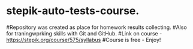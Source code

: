 # stepik-auto-tests-course.

#Repository was created as place for homework results collecting.
#Also for traningwprking skills with Git and GitHub.
#Link on course - https://stepik.org/course/575/syllabus
#Course is free - Enjoy!
